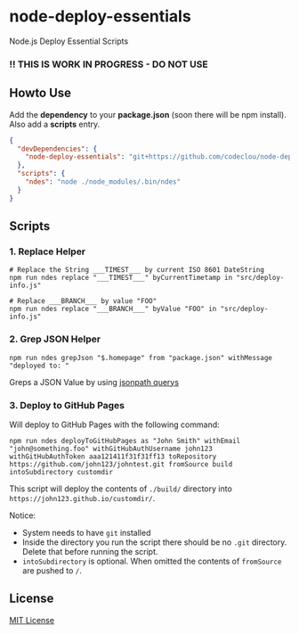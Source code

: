 # node-deploy-essentials

Node.js Deploy Essential Scripts

### :bangbang: THIS IS WORK IN PROGRESS - DO NOT USE

## Howto Use

Add the **dependency** to your **package.json** (soon there will be npm install). Also add a **scripts** entry.

```json
{
  "devDependencies": {
    "node-deploy-essentials": "git+https://github.com/codeclou/node-deploy-essentials.git#master"
  },
  "scripts": {
    "ndes": "node ./node_modules/.bin/ndes"
  }
}
```
 
## Scripts

### 1. Replace Helper

```
# Replace the String ___TIMEST___ by current ISO 8601 DateString 
npm run ndes replace "___TIMEST___" byCurrentTimetamp in "src/deploy-info.js"

# Replace ___BRANCH___ by value "FOO"
npm run ndes replace "___BRANCH___" byValue "FOO" in "src/deploy-info.js"
```

### 2. Grep JSON Helper

```
npm run ndes grepJson "$.homepage" from "package.json" withMessage "deployed to: "
```

Greps a JSON Value by using [jsonpath querys](https://www.npmjs.com/package/jsonpath)


### 3. Deploy to GitHub Pages

Will deploy to GitHub Pages with the following command:

```
npm run ndes deployToGitHubPages as "John Smith" withEmail "john@something.foo" withGitHubAuthUsername john123 withGitHubAuthToken aaa121411f31f31ff13 toRepository https://github.com/john123/johntest.git fromSource build intoSubdirectory customdir 
```

This script will deploy the contents of `./build/` directory into `https://john123.github.io/customdir/`.

Notice:

  * System needs to have `git` installed
  * Inside the directory you run the script there should be no `.git` directory. Delete that before running the script.
  * `intoSubdirectory` is optional. When omitted the contents of `fromSource` are pushed to `/`.


## License

[MIT License ](./LICENSE.md) 
